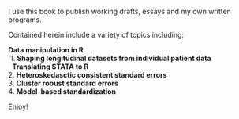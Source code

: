 I use this book to publish working drafts, essays and my own written programs.

Contained herein include a variety of topics including:

**Data manipulation in R**  
  1. **Shaping longitudinal datasets from individual patient data**  
  
**Translating STATA to R**  
  2. **Heteroskedasctic consistent standard errors**   
  3. **Cluster robust standard errors**  
  4. **Model-based standardization**  
  
Enjoy!

